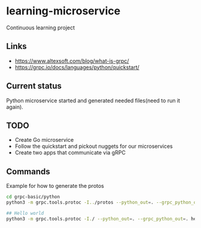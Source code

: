 # learning-microservice
Continuous learning project

## Links
* https://www.altexsoft.com/blog/what-is-grpc/
* https://grpc.io/docs/languages/python/quickstart/

## Current status
Python microservice started and generated needed files(need to run it again).

## TODO
* Create Go microservice
* Follow the quickstart and pickout nuggets for our microservices
* Create two apps that communicate via gRPC

## Commands

Example for how to generate the protos
```bash
cd grpc-basic/python
python3 -m grpc.tools.protoc -I../protos --python_out=. --grpc_python_out=. ../protos/*/datetime.proto

## Hello world
python3 -m grpc.tools.protoc -I./ --python_out=. --grpc_python_out=. helloworld.proto
```